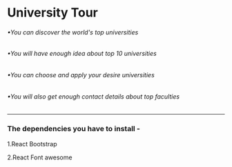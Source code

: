 <h1>University Tour</h1>
<h6>•You can discover the world's top universities</h6>
<h6>•You will have enough idea about top 10 universities  </h6>
<h6>•You can choose and apply your desire universities </h6>
<h6>•You will also get enough contact details about top faculties </h6>

<hr>
<h3>The dependencies you have to install -</h3>
<p> 1.React Bootstrap</p>
<p>2.React Font awesome </p>

